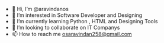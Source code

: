 - 👋 Hi, I’m @aravindanos
- 👀 I’m interested in Software Developer and Designing
- 🌱 I’m currently learning Python , HTML and Designing Tools
- 💞️ I’m looking to collaborate on IT Companys
- 📫 How to reach me osaravindan258@gmail.com

<!---
aravindanos/aravindanos is a ✨ special ✨ repository because its `README.md` (this file) appears on your GitHub profile.
You can click the Preview link to take a look at your changes.
--->
